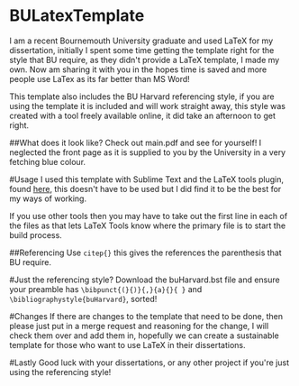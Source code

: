 # BULatexTemplate
I am a recent Bournemouth University graduate and used LaTeX for my dissertation, initially I spent some time getting the template right for the style that BU require, as they didn't provide a LaTeX template, I made my own. Now am sharing it with you in the hopes time is saved and more people use LaTex as its far better than MS Word!  

This template also includes the BU Harvard referencing style, if you are using the template it is included and will work straight away, this style was created with a tool freely available online, it did take an afternoon to get right.

##What does it look like?
Check out main.pdf and see for yourself! I neglected the front page as it is supplied to you by the University in a very fetching blue colour.  

#Usage 
I used this template with Sublime Text and the LaTeX tools plugin, found [here](https://github.com/SublimeText/LaTeXTools), this doesn't have to be used but I did find it to be the best for my ways of working. 

If you use other tools then you may have to take out the first line in each of the files as that lets LaTeX Tools know where the primary file is to start the build process.

##Referencing 
Use `citep{}` this gives the references the parenthesis that BU require.

#Just the referencing style?
Download the buHarvard.bst file and ensure your preamble has `\bibpunct{(}{)}{,}{a}{}{ }` and `\bibliographystyle{buHarvard}`, sorted!


#Changes
If there are changes to the template that need to be done, then please just put in a merge request and reasoning for the change, I will check them over and add them in, hopefully we can create a sustainable template for those who want to use LaTeX in their dissertations.

#Lastly 
Good luck with your dissertations, or any other project if you're just using the referencing style!